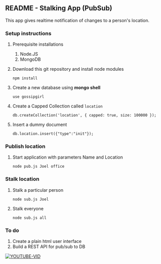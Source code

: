 ## README - Stalking App (PubSub)

This app gives realtime notification of changes to a person's location.

### Setup instructions

1. Prerequisite installations

   1. Node.JS
   2. MongoDB

2. Download this git repository and install node modules

   `npm install`

3. Create a new database using **mongo shell**

   `use gossipgirl`

4. Create a Capped Collection called `location`

   `db.createCollection('location', { capped: true, size: 100000 });`

5. Insert a dummy document

   `db.location.insert({"type":"init"});`

### Publish location

1. Start application with parameters Name and Location

   `node pub.js Joel office`

### Stalk location

1. Stalk a particular person

   `node sub.js Joel`

2. Stalk everyone

      `node sub.js all`

### To do

1. Create a plain html user interface 
2. Build a REST API for pub/sub to DB



[![YOUTUBE-VID](https://img.youtube.com/vi/PlViN6ZLP5E/0.jpg)](https://www.youtube.com/watch?v=PlViN6ZLP5E)